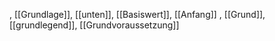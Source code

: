 , [[Grundlage]], [[unten]], [[Basiswert]], [[Anfang]]
, [[Grund]], [[grundlegend]], [[Grundvoraussetzung]]
